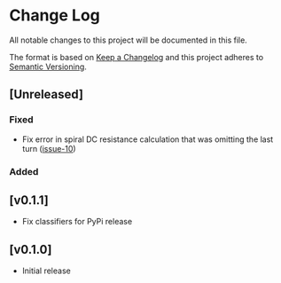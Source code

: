 # Change Log

All notable changes to this project will be documented in this file.

The format is based on [Keep a Changelog](http://keepachangelog.com/)
and this project adheres to [Semantic Versioning](http://semver.org/).


## [Unreleased]

### Fixed

- Fix error in spiral DC resistance calculation that was omitting the last turn ([issue-10](https://github.com/dzimmanck/python-planar-magnetics/issues/10))

### Added

## [v0.1.1]

- Fix classifiers for PyPi release

## [v0.1.0]

- Initial release